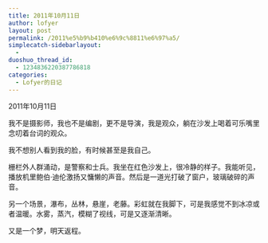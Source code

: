 ```yaml
---
title: 2011年10月11日
author: lofyer
layout: post
permalink: /2011%e5%b9%b410%e6%9c%8811%e6%97%a5/
simplecatch-sidebarlayout:
  - 
duoshuo_thread_id:
  - 1234836220387786818
categories:
  - Lofyer的日记
---
```

2011年10月11日

我不是摄影师，我也不是编剧，更不是导演，我是观众，躺在沙发上喝着可乐嘴里念叨着台词的观众。

我不想别人看到我的脸，有时候甚至是我自己。

栅栏外人群涌动，是警察和士兵。我坐在红色沙发上，很冷静的样子。我能听见，播放机里鲍伯·迪伦激扬又慵懒的声音。然后是一道光打破了窗户，玻璃破碎的声音。

另一个场景，瀑布，丛林，悬崖，老藤。彩虹就在我脚下，可是我感觉不到冰凉或者温暖。水雾，蒸汽，模糊了视线，可是又逐渐清晰。

又是一个梦，明天返程。